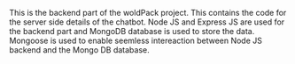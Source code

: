 This is the backend part of the woldPack project. This contains the code for the server side details of the chatbot.
Node JS and Express JS are used for the backend part and MongoDB database is used to store the data. Mongoose is used to enable seemless intereaction between Node JS backend and the Mongo DB database.